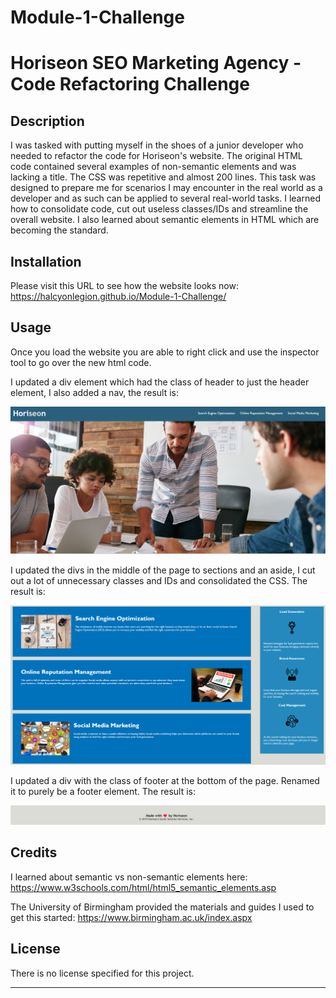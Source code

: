 # Module-1-Challenge

# Horiseon SEO Marketing Agency - Code Refactoring Challenge

## Description

I was tasked with putting myself in the shoes of a junior developer who needed to refactor the code for Horiseon's website.
The original HTML code contained several examples of non-semantic elements and was lacking a title. The CSS was repetitive and almost 200 lines.
This task was designed to prepare me for scenarios I may encounter in the real world as a developer and as such can be applied to several real-world tasks.
I learned how to consolidate code, cut out useless classes/IDs and streamline the overall website. I also learned about semantic elements in HTML which are becoming the standard.

## Installation

Please visit this URL to see how the website looks now: https://halcyonlegion.github.io/Module-1-Challenge/

## Usage

Once you load the website you are able to right click and use the inspector tool to go over the new html code.

I updated a div element which had the class of header to just the header element, I also added a nav, the result is:

![header image](assets/images/horiseon1.png)
    
I updated the divs in the middle of the page to sections and an aside, I cut out a lot of unnecessary classes and IDs and consolidated the CSS. The result is:

![middle section](assets/images/horiseon2.png)
    
I updated a div with the class of footer at the bottom of the page. Renamed it to purely be a footer element. The result is:

![footer image](assets/images/horiseon3.png)
    
## Credits

I learned about semantic vs non-semantic elements here: https://www.w3schools.com/html/html5_semantic_elements.asp

The University of Birmingham provided the materials and guides I used to get this started: https://www.birmingham.ac.uk/index.aspx 

## License

There is no license specified for this project.

---
